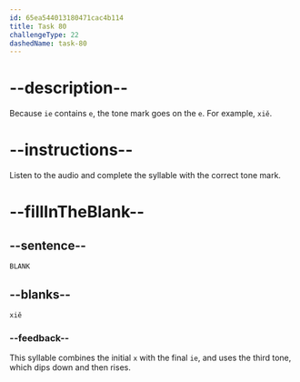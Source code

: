 ```yaml
---
id: 65ea544013180471cac4b114
title: Task 80
challengeType: 22
dashedName: task-80
---
```


<!-- (Audio) A: xiě -->

# --description--

Because `ie` contains `e`, the tone mark goes on the `e`. For example, `xiě`.

# --instructions--

Listen to the audio and complete the syllable with the correct tone mark.

# --fillInTheBlank--

## --sentence--

`BLANK`

## --blanks--

`xiě`

### --feedback--

This syllable combines the initial `x` with the final `ie`, and uses the third tone, which dips down and then rises.
